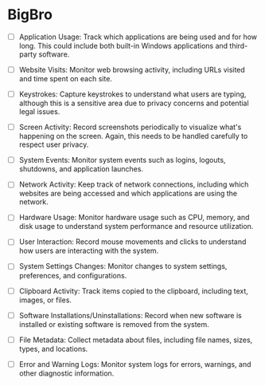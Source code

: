 # BigBro

- [ ] Application Usage: Track which applications are being used and for how long. This could include both built-in Windows applications and third-party software.

- [ ] Website Visits: Monitor web browsing activity, including URLs visited and time spent on each site.

- [ ] Keystrokes: Capture keystrokes to understand what users are typing, although this is a sensitive area due to privacy concerns and potential legal issues.

- [ ] Screen Activity: Record screenshots periodically to visualize what's happening on the screen. Again, this needs to be handled carefully to respect user privacy.

- [ ] System Events: Monitor system events such as logins, logouts, shutdowns, and application launches.

- [ ] Network Activity: Keep track of network connections, including which websites are being accessed and which applications are using the network.

- [ ] Hardware Usage: Monitor hardware usage such as CPU, memory, and disk usage to understand system performance and resource utilization.

- [ ] User Interaction: Record mouse movements and clicks to understand how users are interacting with the system.

- [ ] System Settings Changes: Monitor changes to system settings, preferences, and configurations.

- [ ] Clipboard Activity: Track items copied to the clipboard, including text, images, or files.

- [ ] Software Installations/Uninstallations: Record when new software is installed or existing software is removed from the system.

- [ ] File Metadata: Collect metadata about files, including file names, sizes, types, and locations.

- [ ] Error and Warning Logs: Monitor system logs for errors, warnings, and other diagnostic information.
